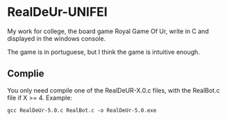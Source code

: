 # RealDeUr-UNIFEI
My work for college, the board game Royal Game Of Ur, write in C and displayed in the windows console.

The game is in portuguese, but I think the game is intuitive enough.

## Complie

You only need compile one of the RealDeUR-X.0.c files, with the RealBot.c file if X >= 4. Example:
 ```shell
gcc RealDeUr-5.0.c RealBot.c -o RealDeUr-5.0.exe
```

